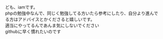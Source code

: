 ども、iamです。<br>
phpの勉強中なんで、同じく勉強してる方いたら参考にしたり、自分より進んでる方はアドバイスとかくださると嬉しいです。<br>
適当にやってるんであんま気にしないでください<br>
githubに早く慣れたいのです<br>
